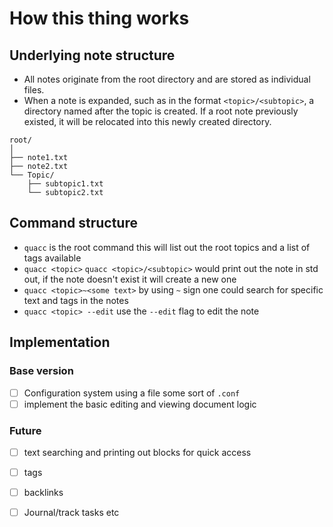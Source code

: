 # How this thing works

## Underlying note structure
- All notes originate from the root directory and are stored as individual files.
- When a note is expanded, such as in the format `<topic>/<subtopic>`, a directory named after the topic is created. If
a root note previously existed, it will be relocated into this newly created directory.
```
root/
│
├── note1.txt
├── note2.txt
└── Topic/
    ├── subtopic1.txt
    └── subtopic2.txt
```

## Command structure

- `quacc` is the root command this will list out the root topics and a list of tags available 
- `quacc <topic>` `quacc <topic>/<subtopic>` would print out the note in std out, if the note doesn't exist it will
create a new one 
- `quacc <topic>~<some text>` by using `~` sign one could search for specific text and tags in the notes
- `quacc <topic> --edit` use the `--edit` flag to edit the note

## Implementation

### Base version 
- [ ] Configuration system using a file some sort of `.conf` 
- [ ] implement the basic editing and viewing document logic 

### Future 
- [ ] text searching and printing out blocks for quick access
- [ ] tags
- [ ] backlinks
- [ ] Journal/track tasks etc


